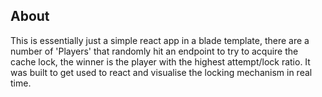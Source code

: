 ## About

This is essentially just a simple react app in a blade template, there are a number of 'Players' that randomly hit an endpoint to try to acquire the cache lock, the winner is the player with the highest attempt/lock ratio. It was built to get used to react and visualise the locking mechanism in real time.
